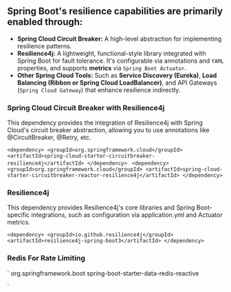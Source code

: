 ## Spring Boot's resilience capabilities are primarily enabled through:

- **Spring Cloud Circuit Breaker:** A high-level abstraction for implementing resilience patterns.
- **Resilience4j:** A lightweight, functional-style library integrated with Spring Boot for fault tolerance. It's configurable via annotations and `YAML` properties, and supports **metrics** via `Spring Boot Actuator`.
- **Other Spring Cloud Tools:** Such as **Service Discovery (Eureka)**, **Load Balancing (Ribbon or Spring Cloud LoadBalancer)**, and API Gateways (`Spring Cloud Gateway`) that enhance resilience indirectly.

### Spring Cloud Circuit Breaker with Resilience4j

This dependency provides the integration of Resilience4j with Spring Cloud's circuit breaker abstraction, allowing you to use annotations like @CircuitBreaker, @Retry, etc.

`<dependency>
<groupId>org.springframework.cloud</groupId>
<artifactId>spring-cloud-starter-circuitbreaker-resilience4j</artifactId>
</dependency>
`
`<dependency>
<groupId>org.springframework.cloud</groupId>
<artifactId>spring-cloud-starter-circuitbreaker-reactor-resilience4j</artifactId>
</dependency>`

### Resilience4j

This dependency provides Resilience4j's core libraries and Spring Boot-specific integrations, such as configuration via application.yml and Actuator metrics.

`<dependency>
    <groupId>io.github.resilience4j</groupId>
    <artifactId>resilience4j-spring-boot3</artifactId>
</dependency>
`

### Redis For Rate Limiting

`
<dependency>
<groupId>org.springframework.boot</groupId>
<artifactId>spring-boot-starter-data-redis-reactive</artifactId>
</dependency>

`
